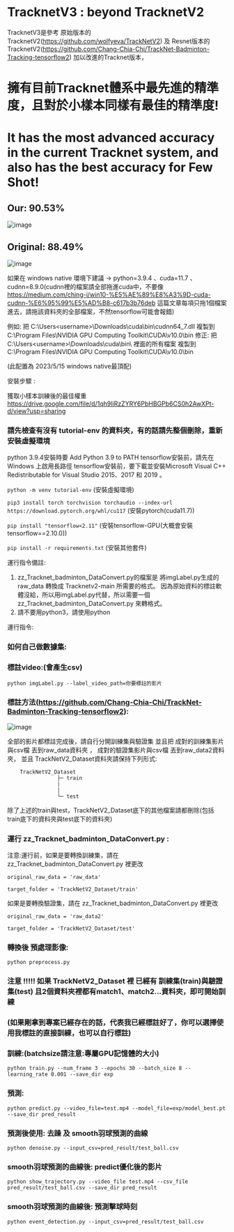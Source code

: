 # TracknetV3 : beyond TracknetV2

TracknetV3是參考
原始版本的TracknetV2(https://github.com/wolfyeva/TrackNetV2)
及
Resnet版本的TracknetV2(https://github.com/Chang-Chia-Chi/TrackNet-Badminton-Tracking-tensorflow2)
加以改進的Tracknet版本，

# 擁有目前Tracknet體系中最先進的精準度，且對於小樣本同樣有最佳的精準度!
# It has the most advanced accuracy in the current Tracknet system, and also has the best accuracy for Few Shot!
## Our: 90.53%
![image](https://github.com/alenzenx/TracknetV3/blob/main/%E6%9C%80%E6%96%B0%E6%88%90%E6%9E%9C%E8%88%87%E5%8E%9F%E5%A7%8BTracknetV2%20model%E5%B0%8D%E6%AF%94/TracknetV2_encoder%E6%94%B9%E6%88%90%E5%A4%9A%E5%8D%B7%E7%A9%8Dconcat%E4%B8%94%E5%8A%A0%E4%B8%BB%E7%B7%9Achannel%20attention%E5%BE%8C%20concat%E4%B9%8B%E5%89%8D%E4%B9%9F%E5%8A%A0%E5%85%A5channel%20attention/performance.jpg)
## Original: 88.49%
![image](https://github.com/alenzenx/TracknetV3/blob/main/%E6%9C%80%E6%96%B0%E6%88%90%E6%9E%9C%E8%88%87%E5%8E%9F%E5%A7%8BTracknetV2%20model%E5%B0%8D%E6%AF%94/TracknetV2%E5%8E%9F%E5%A7%8B%E8%A8%93%E7%B7%B4/performance.jpg)


如果在 windows native 環境下建議 -> python=3.9.4 、cuda=11.7 、cudnn=8.9.0(cudnn裡的檔案請全部拖進cuda中，不要像 https://medium.com/ching-i/win10-%E5%AE%89%E8%A3%9D-cuda-cudnn-%E6%95%99%E5%AD%B8-c617b3b76deb 這篇文章每項只拖1個檔案進去，請拖該資料夾的全部檔案，不然tensorflow可能會報錯) 

例如: 把 C:\Users\<username>\Downloads\cuda\bin\cudnn64_7.dll 複製到 C:\Program Files\NVIDIA GPU Computing Toolkit\CUDA\v10.0\bin
修正: 把 C:\Users\<username>\Downloads\cuda\bin\ 裡面的所有檔案 複製到 C:\Program Files\NVIDIA GPU Computing Toolkit\CUDA\v10.0\bin

(此配置為 2023/5/15 windows native最頂配)

安裝步驟 : 

獲取小樣本訓練後的最佳權重
https://drive.google.com/file/d/1qh9IiRzZYRY6PbHBGPb6CS0h2AwXPt-d/view?usp=sharing

### 請先檢查有沒有 tutorial-env 的資料夾，有的話請先整個刪除，重新安裝虛擬環境
python 3.9.4安裝時要 Add Python 3.9 to PATH
tensorflow安裝前，請先在 Windows 上啟用長路徑
tensorflow安裝前，要下載並安裝Microsoft Visual C++ Redistributable for Visual Studio 2015、2017 和 2019 。

`python -m venv tutorial-env`                                                                            (安裝虛擬環境)

`pip3 install torch torchvision torchaudio --index-url https://download.pytorch.org/whl/cu117`           (安裝pytorch(cuda11.7))

`pip install "tensorflow<2.11"`                                                                          (安裝tensorflow-GPU(大概會安裝tensorflow==2.10.0))

`pip install -r requirements.txt`                                                                        (安裝其他套件)



運行指令備註:
1. zz_Tracknet_badminton_DataConvert.py的檔案是 將imgLabel.py生成的raw_data 轉換成 Tracknetv2-main 所需要的格式。
因為原始資料的標註軟體沒給，所以用imgLabel.py代替，所以需要一個 zz_Tracknet_badminton_DataConvert.py 來轉格式。
2. 請不要用python3，請使用python



運行指令:

### 如何自己做數據集:

### 標註video:(會產生csv)
`python imgLabel.py --label_video_path=你要標註的影片`

### 標註方法(https://github.com/Chang-Chia-Chi/TrackNet-Badminton-Tracking-tensorflow2):
![image](https://github.com/alenzenx/TracknetV3/blob/main/%E6%93%8D%E4%BD%9C%E6%89%8B%E5%86%8A%20for%20imgLabel.png)  

全部的影片都標註完成後，請自行分開訓練集與驗證集 並且把 成對的訓練集影片與csv檔 丟到raw_data資料夾 ， 成對的驗證集影片與csv檔 丟到raw_data2資料夾，
並且 TrackNetV2_Dataset資料夾請保持下列形式:

        TrackNetV2_Dataset
                    ├─ train
                    |    
                    |
                    └─ test

除了上述的train與test，TrackNetV2_Dataset底下的其他檔案請都刪除(包括train底下的資料夾與test底下的資料夾)

### 運行 zz_Tracknet_badminton_DataConvert.py : 
注意:運行前，如果是要轉換訓練集，請在 zz_Tracknet_badminton_DataConvert.py 裡更改

`original_raw_data = 'raw_data'`

`target_folder = 'TrackNetV2_Dataset/train'`

如果是要轉換驗證集，請在 zz_Tracknet_badminton_DataConvert.py 裡更改

`original_raw_data = 'raw_data2'`

`target_folder = 'TrackNetV2_Dataset/test'`


### 轉換後 預處理影像:
`python preprocess.py`

### 注意 !!!!! 如果 TrackNetV2_Dataset 裡 已經有 訓練集(train)與驗證集(test) 且2個資料夾裡都有match1、match2...資料夾，即可開始訓練 
### (如果剛拿到專案已經存在的話，代表我已經標註好了，你可以選擇使用我標註的直接訓練，也可以自行標註)

### 訓練:(batchsize請注意:專屬GPU記憶體的大小)
`python train.py --num_frame 3 --epochs 30 --batch_size 8 --learning_rate 0.001 --save_dir exp`

### 預測:
`python predict.py --video_file=test.mp4 --model_file=exp/model_best.pt --save_dir pred_result`

### 預測後使用: 去躁 及 smooth羽球預測的曲線
`python denoise.py --input_csv=pred_result/test_ball.csv`

### smooth羽球預測的曲線後: predict優化後的影片
`python show_trajectory.py --video_file test.mp4 --csv_file pred_result/test_ball.csv --save_dir pred_result`

### smooth羽球預測的曲線後: 預測擊球時刻
`python event_detection.py --input_csv=pred_result/test_ball.csv`